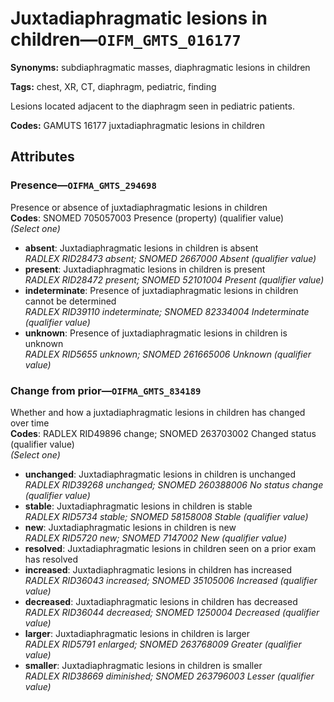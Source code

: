 # Juxtadiaphragmatic lesions in children—`OIFM_GMTS_016177`

**Synonyms:** subdiaphragmatic masses, diaphragmatic lesions in children

**Tags:** chest, XR, CT, diaphragm, pediatric, finding

Lesions located adjacent to the diaphragm seen in pediatric patients.

**Codes:** GAMUTS 16177 juxtadiaphragmatic lesions in children

## Attributes

### Presence—`OIFMA_GMTS_294698`

Presence or absence of juxtadiaphragmatic lesions in children  
**Codes**: SNOMED 705057003 Presence (property) (qualifier value)  
*(Select one)*

- **absent**: Juxtadiaphragmatic lesions in children is absent  
_RADLEX RID28473 absent; SNOMED 2667000 Absent (qualifier value)_
- **present**: Juxtadiaphragmatic lesions in children is present  
_RADLEX RID28472 present; SNOMED 52101004 Present (qualifier value)_
- **indeterminate**: Presence of juxtadiaphragmatic lesions in children cannot be determined  
_RADLEX RID39110 indeterminate; SNOMED 82334004 Indeterminate (qualifier value)_
- **unknown**: Presence of juxtadiaphragmatic lesions in children is unknown  
_RADLEX RID5655 unknown; SNOMED 261665006 Unknown (qualifier value)_

### Change from prior—`OIFMA_GMTS_834189`

Whether and how a juxtadiaphragmatic lesions in children has changed over time  
**Codes**: RADLEX RID49896 change; SNOMED 263703002 Changed status (qualifier value)  
*(Select one)*

- **unchanged**: Juxtadiaphragmatic lesions in children is unchanged  
_RADLEX RID39268 unchanged; SNOMED 260388006 No status change (qualifier value)_
- **stable**: Juxtadiaphragmatic lesions in children is stable  
_RADLEX RID5734 stable; SNOMED 58158008 Stable (qualifier value)_
- **new**: Juxtadiaphragmatic lesions in children is new  
_RADLEX RID5720 new; SNOMED 7147002 New (qualifier value)_
- **resolved**: Juxtadiaphragmatic lesions in children seen on a prior exam has resolved  
- **increased**: Juxtadiaphragmatic lesions in children has increased  
_RADLEX RID36043 increased; SNOMED 35105006 Increased (qualifier value)_
- **decreased**: Juxtadiaphragmatic lesions in children has decreased  
_RADLEX RID36044 decreased; SNOMED 1250004 Decreased (qualifier value)_
- **larger**: Juxtadiaphragmatic lesions in children is larger  
_RADLEX RID5791 enlarged; SNOMED 263768009 Greater (qualifier value)_
- **smaller**: Juxtadiaphragmatic lesions in children is smaller  
_RADLEX RID38669 diminished; SNOMED 263796003 Lesser (qualifier value)_